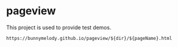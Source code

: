 # pageview
This project is used to provide test demos.

```
https://bunnymelody.github.io/pageview/${dir}/${pageName}.html
```
